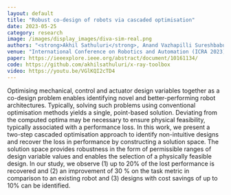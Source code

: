 ```yaml
---
layout: default
title: "Robust co-design of robots via cascaded optimisation"
date: 2023-05-25
category: research
image: /images/display_images/diva-sim-real.png
authors: "<strong>Akhil Sathuluri</strong>, Anand Vazhapilli Sureshbabu, Markus Zimmermann"
venue: "International Conference on Robotics and Automation (ICRA 2023), London"
paper: https://ieeexplore.ieee.org/abstract/document/10161134/
code: https://github.com/akhilsathuluri/x-ray-toolbox
video: https://youtu.be/VGlKQI2cTD4
---
```

Optimising mechanical, control and actuator design variables together as a co-design problem enables identifying novel and better-performing robot architectures. Typically, solving such problems using conventional optimisation methods yields a single, point-based solution. Deviating from the computed optima may be necessary to ensure physical feasibility, typically associated with a performance loss. In this work, we present a two-step cascaded optimisation approach to identify non-intuitive designs and recover the loss in performance by constructing a solution space. The solution space provides robustness in the form of permissible ranges of design variable values and enables the selection of a physically feasible design. In our study, we observe (1) up to 20% of the lost performance is recovered and (2) an improvement of 30 % on the task metric in comparison to an existing robot and (3) designs with cost savings of up to 10% can be identified.
